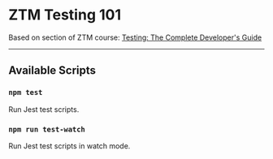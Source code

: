 # ZTM Testing 101

Based on section of ZTM course: [Testing: The Complete Developer's Guide](https://zerotomastery.io/courses/software-testing-course/)

---

## Available Scripts

### `npm test`

Run Jest test scripts.

### `npm run test-watch`

Run Jest test scripts in watch mode.
